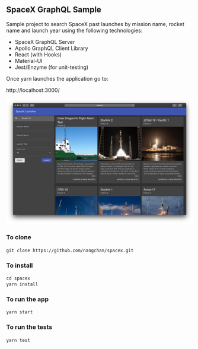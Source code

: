 ## SpaceX GraphQL Sample

Sample project to search SpaceX past launches by mission name, rocket name and launch year using the following technologies:

* SpaceX GraphQL Server
* Apollo GraphQL Client Library
* React (with Hooks)
* Material-UI
* Jest/Enzyme (for unit-testing)

Once yarn launches the application go to:

http://localhost:3000/

![screenshot](src/images/screenshot.png)

### To clone

    git clone https://github.com/nangchan/spacex.git

### To install

    cd spacex
    yarn install

### To run the app

    yarn start

### To run the tests

    yarn test
